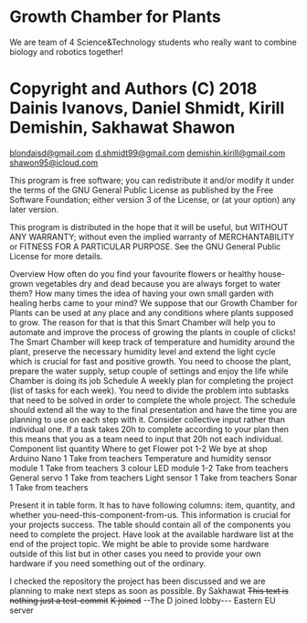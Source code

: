 # Growth Chamber for Plants


We are team of 4 Science&Technology students who really want to combine biology and robotics together!

# Copyright and Authors (C) 2018 Dainis Ivanovs, Daniel Shmidt, Kirill Demishin, Sakhawat Shawon
blondaisd@gmail.com
d.shmidt99@gmail.com
demishin.kirill@gmail.com
shawon95@icloud.com

This program is free software; you can redistribute it and/or modify it under the terms of the GNU General Public License as published by the Free Software Foundation; either version 3 of the License, or (at your option) any later version.

This program is distributed in the hope that it will be useful, but WITHOUT ANY WARRANTY; without even the implied warranty of MERCHANTABILITY or FITNESS FOR A PARTICULAR PURPOSE. See the
GNU General Public License for more details.

Overview
How often do you find your favourite flowers or healthy house-grown vegetables dry and dead because you are always forget to water them? How many times the idea of having your own small garden with healing herbs came to your mind? 
We suppose that our Growth Chamber for Plants can be used at any place and any conditions where plants supposed to grow. The reason for that is that this Smart Chamber will help you to automate and improve the process of growing the plants in couple of clicks!
The Smart Chamber will keep track of temperature and humidity around the plant, preserve the necessary humidity level and extend the light cycle which is crucial for fast and positive growth.
You need to choose the plant, prepare the water supply, setup couple of settings and enjoy the life while Chamber is doing its job
Schedule
A weekly plan for completing the project (list of tasks for each week). You need to divide the problem into subtasks that need to be solved in order to complete the whole project. The schedule should extend all the way to the final presentation and have the time you are planning to use on each step with it. Consider collective input rather than individual one. If a task takes 20h to complete according to your plan then this means that you as a team need to input that 20h not each individual.
Component listquantityWhere to getFlower pot1-2We bye at shopArduino Nano1Take from teachersTemperature and humidity sensor module1Take from teachers3 colour LED module1-2Take from teachersGeneral servo1Take from teachersLight sensor1Take from teachersSonar1Take from teachers
Present it in table form. It has to have following columns: item, quantity, and whether you-need-this-component-from-us. This information is crucial for your projects success. The table should contain all of the components you need to complete the project. Have look at the available hardware list at the end of the project topic. We might be able to provide some hardware outside of this list but in other cases you need to provide your own hardware if you need something out of the ordinary.

I checked the repository the project has been discussed and we are planning to make next steps as soon as possible. By Sakhawat
~~This text is nothing just a test-commit~~
~~K joined~~
--The D joined lobby---
Eastern EU server
